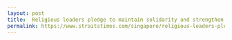 ```yaml
---
layout: post
title:  Religious leaders pledge to maintain solidarity and strengthen social defence amid Covid-19 crisis
permalink: https://www.straitstimes.com/singapore/religious-leaders-pledge-to-maintain-solidarity-and-strengthen-social-defence-amid-covid?utm_source=STSmartphone&utm_medium=share&utm_term=2020-04-28+21%3A59%3A16
---
```


